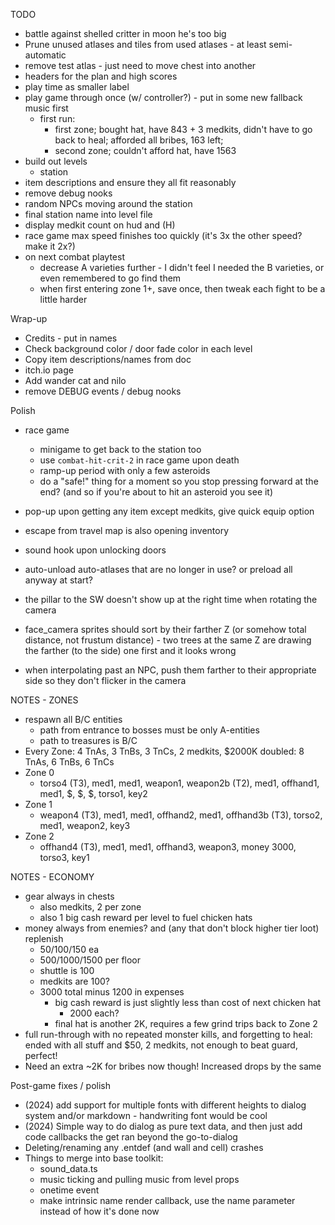 TODO
* battle against shelled critter in moon he's too big
* Prune unused atlases and tiles from used atlases - at least semi-automatic
* remove test atlas - just need to move chest into another
* headers for the plan and high scores
* play time as smaller label
* play game through once (w/ controller?) - put in some new fallback music first
  * first run:
    * first zone; bought hat, have 843 + 3 medkits, didn't have to go back to heal; afforded all bribes, 163 left;
    * second zone; couldn't afford hat, have 1563
* build out levels
  * station
* item descriptions and ensure they all fit reasonably
* remove debug nooks
* random NPCs moving around the station
* final station name into level file
* display medkit count on hud and (H)
* race game max speed finishes too quickly (it's 3x the other speed? make it 2x?)
* on next combat playtest
  * decrease A varieties further - I didn't feel I needed the B varieties, or even remembered to go find them
  * when first entering zone 1+, save once, then tweak each fight to be a little harder

Wrap-up
* Credits - put in names
* Check background color / door fade color in each level
* Copy item descriptions/names from doc
* itch.io page
* Add wander cat and nilo
* remove DEBUG events / debug nooks

Polish
* race game
  * minigame to get back to the station too
  * use `combat-hit-crit-2` in race game upon death
  * ramp-up period with only a few asteroids
  * do a "safe!" thing for a moment so you stop pressing forward at the end? (and so if you're about to hit an asteroid you see it)
* pop-up upon getting any item except medkits, give quick equip option
* escape from travel map is also opening inventory
* sound hook upon unlocking doors

* auto-unload auto-atlases that are no longer in use? or preload all anyway at start?
* the pillar to the SW doesn't show up at the right time when rotating the camera
* face_camera sprites should sort by their farther Z (or somehow total distance, not frustum distance) - two trees at the same Z are drawing the farther (to the side) one first and it looks wrong
* when interpolating past an NPC, push them farther to their appropriate side so they don't flicker in the camera

NOTES - ZONES
* respawn all B/C entities
  * path from entrance to bosses must be only A-entities
  * path to treasures is B/C
* Every Zone: 4 TnAs, 3 TnBs, 3 TnCs, 2 medkits, $2000K
  doubled: 8 TnAs, 6 TnBs, 6 TnCs
* Zone 0
  * torso4 (T3), med1, med1, weapon1, weapon2b (T2), med1, offhand1, med1, $, $, $, torso1, key2
* Zone 1
  * weapon4 (T3), med1, med1, offhand2, med1, offhand3b (T3), torso2, med1, weapon2, key3
* Zone 2
  * offhand4 (T3), med1, med1, offhand3, weapon3, money 3000, torso3, key1

NOTES - ECONOMY
* gear always in chests
  * also medkits, 2 per zone
  * also 1 big cash reward per level to fuel chicken hats
* money always from enemies? and (any that don't block higher tier loot) replenish
  * 50/100/150 ea
  * 500/1000/1500 per floor
  * shuttle is 100
  * medkits are 100?
  * 3000 total minus 1200 in expenses
    * big cash reward is just slightly less than cost of next chicken hat
      * 2000 each?
    * final hat is another 2K, requires a few grind trips back to Zone 2
* full run-through with no repeated monster kills, and forgetting to heal: ended with all stuff and $50, 2 medkits, not enough to beat guard, perfect!
* Need an extra ~2K for bribes now though! Increased drops by the same

Post-game fixes / polish
* (2024) add support for multiple fonts with different heights to dialog system and/or markdown - handwriting font would be cool
* (2024) Simple way to do dialog as pure text data, and then just add code callbacks the get ran beyond the go-to-dialog
* Deleting/renaming any .entdef (and wall and cell) crashes
* Things to merge into base toolkit:
  * sound_data.ts
  * music ticking and pulling music from level props
  * onetime event
  * make intrinsic name render callback, use the name parameter instead of how it's done now
